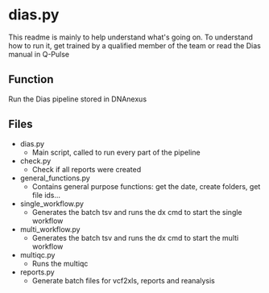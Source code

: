 # dias.py

This readme is mainly to help understand what's going on. To understand how to run it, get trained by a qualified member of the team or read the Dias manual in Q-Pulse

## Function

Run the Dias pipeline stored in DNAnexus

## Files

- dias.py
  - Main script, called to run every part of the pipeline
- check.py
  - Check if all reports were created
- general_functions.py
  - Contains general purpose functions: get the date, create folders, get file ids...
- single_workflow.py
  - Generates the batch tsv and runs the dx cmd to start the single workflow
- multi_workflow.py
  - Generates the batch tsv and runs the dx cmd to start the multi workflow
- multiqc.py
  - Runs the multiqc
- reports.py
  - Generate batch files for vcf2xls, reports and reanalysis
